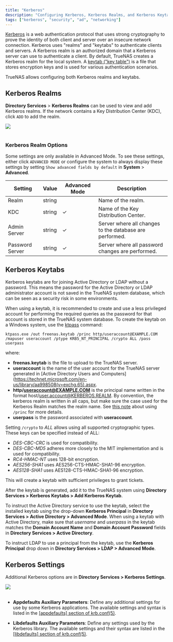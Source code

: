 ```yaml
---
title: "Kerberos"
description: "Configuring Kerberos, Kerberos Realms, and Kerberos Keytabs."
tags: ["kerberos", "security", "ad", "networking"]
---
```


[Kerberos](https://web.mit.edu/kerberos/) is a web authentication protocol that uses strong cryptography to prove the identity of both client and server over an insecure network connection.
Kerberos uses "realms" and "keytabs" to authenticate clients and servers.
A Kerberos realm is an authorized domain that a Kerberos server can use to authenticate a client.
By default, TrueNAS creates a Kerberos realm for the local system.
A [keytab ("key table")](https://web.mit.edu/kerberos/krb5-devel/doc/basic/keytab_def.html) is a file that stores encryption keys and is used for various authentication scenarios.

TrueNAS allows configuring both Kerberos realms and keytabs.

## Kerberos Realms

 **Directory Services** > **Kerberos Realms** can be used to view and add Kerberos realms. If the network contains a Key Distribution Center (KDC), click `ADD` to add the realm. 

<img src="/images/DirectoryServicesKerberosRealmsAdd.png">
<br><br>

### Kerberos Realm Options

Some settings are only available in Advanced Mode. To see these settings, either click `ADVANCED MODE` or configure the system to always display these settings by setting `Show advanced fields by default` in **System** > **Advanced**.

| Setting         | Value  | Advanced Mode | Description                                             |
|-----------------|--------|---------------|---------------------------------------------------------|
| Realm           | string |               | Name of the realm.                                      |
| KDC             | string | ✓             | Name of the Key Distribution Center.                    |
| Admin Server    | string | ✓             | Server where all changes to the database are performed. |
| Password Server | string | ✓             | Server where all password changes are performed.        |


## Kerberos Keytabs

Kerberos keytabs are for joining Active Directory or LDAP without a password.
This means the password for the Active Directory or LDAP administrator account is not saved in the TrueNAS system database, which can be seen as a security risk in some environments.

When using a keytab, it is recommended to create and use a less privileged account for performing the required queries as the password for that account is stored in the TrueNAS system database.
To create the keytab on a Windows system, use the [ktpass](https://docs.microsoft.com/en-us/windows-server/administration/windows-commands/ktpass) command:

`ktpass.exe /out freenas.keytab /princ http/useraccount@EXAMPLE.COM /mapuser useraccount /ptype KRB5_NT_PRINCIPAL /crypto ALL /pass userpass`

where: 

+ **freenas.keytab** is the file to upload to the TrueNAS server.
+ **useraccount** is the name of the user account for the TrueNAS server generated in [Active Directory Users and Computers](https://technet.microsoft.com/en-us/library/aa998508(v=exchg.65).aspx.
+ **http/useraccount@EXAMPLE.COM** is the principal name written in the format host/user.account@KERBEROS.REALM. By convention, the kerberos realm is written in all caps, but make sure the case used for the Kerberos Realm matches the realm name. See [this note](https://docs.microsoft.com/en-us/windows-server/administration/windows-commands/ktpass#BKMK_remarks) about using `/princ` for more details.
+ **userpass** is the password associated with **useraccount**.

Setting `/crypto` to *ALL* allows using all supported cryptographic types. These keys can be specified instead of ALL:

+ *DES-CBC-CRC* is used for compatibility.
+ *DES-CBC-MD5* adheres more closely to the MIT implementation and is used for compatibility.
+ *RC4-HMAC-NT* uses 128-bit encryption.
+ *AES256-SHA1* uses AES256-CTS-HMAC-SHA1-96 encryption.
+ *AES128-SHA1* uses AES128-CTS-HMAC-SHA1-96 encryption.

This will create a keytab with sufficient privileges to grant tickets.

After the keytab is generated, add it to the TrueNAS system using **Directory Services > Kerberos Keytabs > Add Kerberos Keytab**.

To instruct the Active Directory service to use the keytab, select the installed keytab using the drop-down **Kerberos Principal** in **Directory Services > Active Directory > Advanced Mode**.
When using a keytab with Active Directory, make sure that *username* and *userpass* in the keytab matches the **Domain Account Name** and **Domain Account Password** fields in **Directory Services > Active Directory**.

To instruct LDAP to use a principal from the keytab, use the **Kerberos Principal** drop down in **Directory Services > LDAP > Advanced Mode**.

## Kerberos Settings

Additional Kerberos options are in **Directory Services > Kerberos Settings**.

<img src="/images/DirectoryServicesKerberosSettings.png">
<br><br>

+ **Appdefaults Auxiliary Parameters**: Define any additional settings for use by some Kerberos applications. The available settings and syntax is listed in the [[appdefaults] section of krb.conf(5)](http://web.mit.edu/kerberos/krb5-1.12/doc/admin/conf_files/krb5_conf.html#appdefaults).

+ **Libdefaults Auxiliary Parameters**: Define any settings used by the Kerberos library. The available settings and their syntax are listed in the [[libdefaults] section of krb.conf(5)](http://web.mit.edu/kerberos/krb5-1.12/doc/admin/conf_files/krb5_conf.html#libdefaults).
